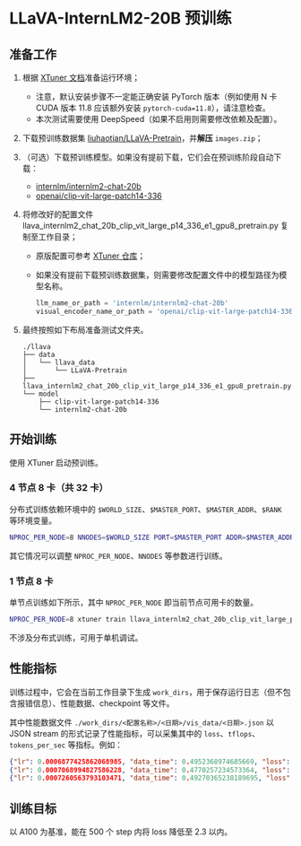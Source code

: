 # LLaVA-InternLM2-20B 预训练

## 准备工作

1. 根据 [XTuner 文档](https://github.com/InternLM/xtuner/tree/770bac38bc905794eb38e53de4f54f98e30a77dc?tab=readme-ov-file#installation)准备运行环境；
   - 注意，默认安装步骤不一定能正确安装 PyTorch 版本（例如使用 N 卡 CUDA 版本 11.8 应该额外安装 `pytorch-cuda=11.8`），请注意检查。
   - 本次测试需要使用 DeepSpeed（如果不启用则需要修改依赖及配置）。
2. 下载预训练数据集 [liuhaotian/LLaVA-Pretrain](https://huggingface.co/datasets/liuhaotian/LLaVA-Pretrain/tree/main)，并**解压** `images.zip`；
3. （可选）下载预训练模型。如果没有提前下载，它们会在预训练阶段自动下载：
   - [internlm/internlm2-chat-20b](https://huggingface.co/internlm/internlm2-chat-20b)
   - [openai/clip-vit-large-patch14-336](https://huggingface.co/openai/clip-vit-large-patch14-336)
4. 将修改好的配置文件 llava_internlm2_chat_20b_clip_vit_large_p14_336_e1_gpu8_pretrain.py 复制至工作目录；
   - 原版配置可参考 [XTuner 仓库](https://github.com/InternLM/xtuner/blob/770bac38bc905794eb38e53de4f54f98e30a77dc/xtuner/configs/llava/internlm2_chat_20b_clip_vit_large_p14_336/pretrain/llava_internlm2_chat_20b_clip_vit_large_p14_336_e1_gpu8_pretrain.py)；
   - 如果没有提前下载预训练数据集，则需要修改配置文件中的模型路径为模型名称。

      ```python
      llm_name_or_path = 'internlm/internlm2-chat-20b'
      visual_encoder_name_or_path = 'openai/clip-vit-large-patch14-336'
      ```

5. 最终按照如下布局准备测试文件夹。

   ```text
   ./llava
   ├── data
   │   └── llava_data
   │       └── LLaVA-Pretrain
   ├── llava_internlm2_chat_20b_clip_vit_large_p14_336_e1_gpu8_pretrain.py
   └── model
       ├── clip-vit-large-patch14-336
       └── internlm2-chat-20b
   ```

## 开始训练

使用 XTuner 启动预训练。

### 4 节点 8 卡（共 32 卡）

分布式训练依赖环境中的 `$WORLD_SIZE`、`$MASTER_PORT`、`$MASTER_ADDR`、`$RANK` 等环境变量。

```bash
NPROC_PER_NODE=8 NNODES=$WORLD_SIZE PORT=$MASTER_PORT ADDR=$MASTER_ADDR NODE_RANK=$RANK xtuner train llava_internlm2_chat_20b_clip_vit_large_p14_336_e1_gpu8_pretrain.py --deepspeed deepspeed_zero2
```

其它情况可以调整 `NPROC_PER_NODE`、`NNODES` 等参数进行训练。

### 1 节点 8 卡

单节点训练如下所示，其中 `NPROC_PER_NODE` 即当前节点可用卡的数量。

```bash
NPROC_PER_NODE=8 xtuner train llava_internlm2_chat_20b_clip_vit_large_p14_336_e1_gpu8_pretrain.py --deepspeed deepspeed_zero2
```

不涉及分布式训练，可用于单机调试。

## 性能指标

训练过程中，它会在当前工作目录下生成 `work_dirs`，用于保存运行日志（但不包含报错信息）、性能数据、checkpoint 等文件。

其中性能数据文件 `./work_dirs/<配置名称>/<日期>/vis_data/<日期>.json` 以 JSON stream 的形式记录了性能指标，可以采集其中的 `loss`、`tflops`、`tokens_per_sec` 等指标。例如：

```json
{"lr": 0.0006877425862068985, "data_time": 0.4952368974685669, "loss": 2.6702206134796143, "time": 14.25826325416565, "tflops": 19.10478222297824, "tokens_per_sec": 107.58153684713727, "iter": 360, "memory": 49335, "step": 360}
{"lr": 0.0007068994827586228, "data_time": 0.4770257234573364, "loss": 2.719205904006958, "time": 14.272274851799011, "tflops": 21.366428213207822, "tokens_per_sec": 120.29798370142593, "iter": 370, "memory": 49335, "step": 370}
{"lr": 0.0007260563793103471, "data_time": 0.49270365238189695, "loss": 2.797193455696106, "time": 14.245970010757446, "tflops": 18.356761561585994, "tokens_per_sec": 103.37482784717935, "iter": 380, "memory": 49121, "step": 380}
```

## 训练目标

以 A100 为基准，能在 500 个 step 内将 loss 降低至 2.3 以内。
